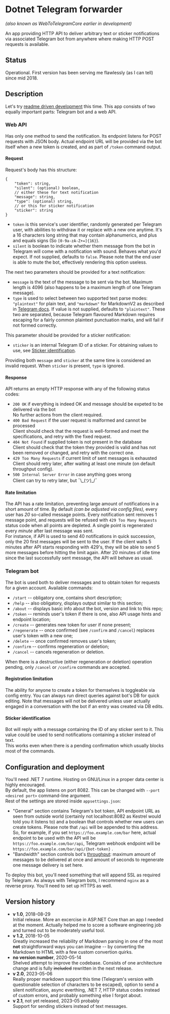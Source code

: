 # Dotnet Telegram forwarder  
_(also known as WebToTelegramCore earlier in development)_  

An app providing HTTP API to deliver arbitrary text or sticker notifications via associated Telegram bot from anywhere where making HTTP POST requests is available.  

## Status
Operational. First version has been serving me flawlessly (as I can tell) since mid 2018.

## Description
Let's try [readme driven development](http://tom.preston-werner.com/2010/08/23/readme-driven-development.html) this time. This app consists of two equally important parts: Telegram bot and a web API.

### Web API
Has only one method to send the notification. Its endpoint listens for POST requests with JSON body. Actual endpoint URL will be provided via the bot itself when a new token is created, and as part of `/token` command output.

#### Request
Request's body has this structure:
```
{
    "token": string,
    "silent": (optional) boolean,
    // either these for text notification
    "message": string,
    "type": (optional) string,
    // or this for sticker notification
    "sticker": string
}
```
* `token` is this service's user identifier, randomly generated per Telegram user, with abilities to withdraw it or replace with a new one anytime. It's a 16 characters long string that may contain alphanumerics, and plus and equals signs (So `[0-9a-zA-Z+=]{16}`).  
* `silent` is boolean to indicate whether them message from the bot in Telegram will come with a notification with sound. Behaves what you'd expect. If not supplied, defaults to `false`. Please note that the end user is able to mute the bot, effectively rendering this option useless.  

The next two parameters should be provided for a text notification:  
* `message` is the text of the message to be sent via the bot. Maximum length is 4096 (also happens to be a maximum length of one Telegram message).  
* `type` is used to select between two supported text parse modes: `"plaintext"` for plain text, and `"markdown"` for MarkdownV2 as described in [Telegram docs](https://core.telegram.org/bots/api#markdownv2-style). If value is not supplied, defaults to `"plaintext"`. These two are separated, because Telegram flavoured Markdown requires escaping for a fairly common plaintext punctuation marks, and will fail if not formed correctly.  

This parameter should be provided for a sticker notification:  
* `sticker` is an internal Telegram ID of a sticker. For obtaining values to use, see [Sticker identification](#sticker-identification).  

Providing both `message` and `sticker` at the same time is considered an invalid request. When `sticker` is present, `type` is ignored.  

#### Response
API returns an empty HTTP response with any of the following status codes:
* `200 OK` if everything is indeed OK and message should be expeted to be delivered via the bot  
No further actions from the client required.
* `400 Bad Request` if the user request is malformed and cannot be processed  
Client should check that the request is well-formed and meet the specifications, and retry with the fixed request.
* `404 Not Found` if supplied token is not present in the database  
Client should check that the token they provided is valid and has not been removed or changed, and retry with the correct one.
* `429 Too Many Requests` if current limit of sent messages is exhausted  
Client should retry later, after waiting at least one minute (on default throughput config).
* `500 Internal Server Error` in case anything goes wrong  
Client can try to retry later, but ¯\\\_(ツ)\_/¯

#### Rate limitation
The API has a rate limitation, preventing large amount of notifications in a short amount of time. By default _(can be adjusted via config files),_ every user has _20_ so-called message points. Every notification sent removes 1 message point, and requests will be refused with `429 Too Many Requests` status code when all points are depleted. A single point is regenerated every _minute_ after last message was sent.  
For instance, if API is used to send 40 notifications in quick succession, only the 20 first messages will be sent to the user. If the client waits 5 minutes after API starts responding with 429's, they will be able to send 5 more messages before hitting the limit again. After 20 minutes of idle time since the last successfully sent message, the API will behave as usual.

### Telegram bot
The bot is used both to deliver messages and to obtain token for requests for a given account.
Available commands:
* `/start` -- obligatory one, contains short description;
* `/help` -- also obligatory, displays output similar to this section;
* `/about` -- displays basic info about the bot, version and link to this repo;
* `/token` -- reminds user's token if there is one, also API usage hints and endpoint location;
* `/create` -- generates new token for user if none present;
* `/regenerate` -- once confirmed (see `/confirm` and `/cancel`) replaces user's token with a new one;
* `/delete` -- once confirmed removes user's token;
* `/confirm` -- confirms regeneration or deletion;
* `/cancel` -- cancels regeneration or deletion.  

When there is a destructive (either regeneration or deletion) operation pending, only `/cancel` or `/confirm` commands are accepted.

#### Registration limitation
The ability for anyone to create a token for themselves is toggleable via config entry. You can always run direct queries against bot's DB for quick editing. Note that messages will not be delivered unless user actually engaged in a conversation with the bot if an entry was created via DB edits.

#### Sticker identification
Bot will reply with a message containing the ID of any sticker sent to it. This value could be used to send notifications containing a sticker instead of text.  
This works even when there is a pending confirmation which usually blocks most of the commands.

## Configuration and deployment
You'll need .NET 7 runtime. Hosting on GNU/Linux in a proper data center is highly encouraged.  
By default, the app listens on port 8082. This can be changed with `--port <desired port>` command-line argument.  
Rest of the settings are stored inside `appsettings.json`:  
* "General" section contains Telegram's bot token, API endpoint URL as seen from outside world (certainly not localhost:8082 as Kestrel would told you it listens to) and a boolean that controls whether new users can create tokens. Please note that `/api` will be appended to this address. So, for example, if you set `https://foo.example.com/bar` here, actual endpoint to be used with the API will be `https://foo.example.com/bar/api`, Telegram webhook endpoint will be `https://foo.example.com/bar/api/{bot-token}`  .
* "Bandwidth" section controls bot's [throughput](#rate-limitation): maximum amount of messages to be delivered at once and amount of seconds to regenerate one message delivery is set here.  

To deploy this bot, you'll need something that will append SSL as required by Telegram. As always with Telegram bots, I recommend `nginx` as a reverse proxy. You'll need to set up HTTPS as well.

## Version history
* **v 1.0**, 2018-08-29  
Initial release. More an excercise in ASP.NET Core than an app I needed at the moment. Actually helped me to score a software engineering job and turned out to be moderately useful tool.
* **v 1.2**, 2018-10-05  
Greatly increased the reliability of Markdown parsing in one of the most **not** straightforward ways you can imagine -- by converting the Markdown to HTML with a few custom convertion quirks.
* **no version number**, 2020-05-14  
Shelved attempt to improve the codebase. Consists of one architecture change and is fully ~~included~~ rewritten in the next release.
* **v 2.0**, 2023-05-06  
Really proper markdown support this time (Telegram's version with questionable selection of characters to be escaped), option to send a silent notification, async everthing, .NET 7, HTTP status codes instead of custom errors, and probably something else I forgot about.
* **v 2.1**, not yet released, 2023-05 probably    
Support for sending stickers instead of text messages.

